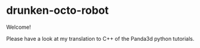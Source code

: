 drunken-octo-robot
==================

Welcome!

Please have a look at my translation to C++ of the Panda3d python tutorials.
